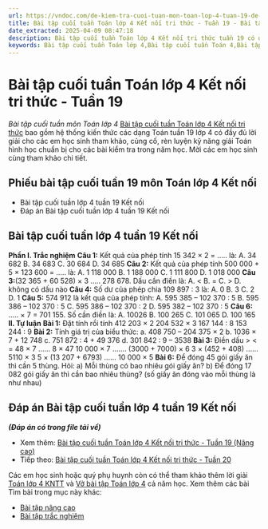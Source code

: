 ```yaml
---
url: https://vndoc.com/de-kiem-tra-cuoi-tuan-mon-toan-lop-4-tuan-19-de-2-160187
title: Bài tập cuối tuần Toán lớp 4 Kết nối tri thức - Tuần 19 - Bài tập cuối tuần môn Toán lớp 4 - VnDoc.com
date_extracted: 2025-04-09 08:47:18
description: Bài tập cuối tuần Toán lớp 4 Kết nối tri thức tuần 19 có đáp án giúp các em học sinh ôn tập, nâng cao kỹ năng giải Toán
keywords: Bài tập cuối tuần Toán lớp 4,Bài tập cuối tuần Toán 4,Bài tập cuối tuần Toán lớp 4 Kết nối tri thức,Đề kiểm tra cuối tuần môn Toán lớp 4 Tuần 19,Đề kiểm tra cuối tuần môn Toán lớp 4,Bài tập cuối tuần môn Toán lớp 4,giải Toán lớp 4,giải bài tập toán 4,toán lớp 4,bài tập toán lớp 4
---
```


# Bài tập cuối tuần Toán lớp 4 Kết nối tri thức - Tuần 19
 _Bài tập cuối tuần môn Toán lớp 4_
[Bài tập cuối tuần Toán lớp 4 Kết nối tri thức](<https://vndoc.com/bai-tap-cuoi-tuan-toan-lop-4-ket-noi>) bao gồm hệ thống kiến thức các dạng Toán tuần 19 lớp 4 có đầy đủ lời giải cho các em học sinh tham khảo, củng cố, rèn luyện kỹ năng giải Toán hình học chuẩn bị cho các bài kiểm tra trong năm học. Mời các em học sinh cùng tham khảo chi tiết.
## **Phiếu bài tập cuối tuần 19 môn Toán lớp 4 Kết nối**
  * Bài tập cuối tuần lớp 4 tuần 19 Kết nối
  * Đáp án Bài tập cuối tuần lớp 4 tuần 19 Kết nối

## **Bài tập cuối tuần lớp 4 tuần 19 Kết nối**
**Phần I. Trắc nghiệm**
**Câu 1:** Kết quả của phép tính 15 342 × 2 = ….. là:
A. 34 682
B. 34 683
C. 30 684
D. 34 685
**Câu 2:** Kết quả của phép tính 500 000 + 5 × 123 600 = ….. là:
A. 1 118 000
B. 1 188 000
C. 1 111 800
D. 1 018 000
**Câu 3:**\(32 365 + 60 528\) × 3 ….. 278 678. Dấu cần điền là:
A. <
B. =
C. >
D. không có dấu nào
**Câu 4:** Số dư của phép chia 109 897 : 3 là:
A. 0
B. 3
C. 2
D. 1
**Câu 5:** 574 912 là kết quả của phép tính:
A. 595 385 – 102 370 : 5
B. 595 386 – 102 370 : 5
C. 595 386 – 102 370 : 2
D. 595 382 – 102 370 : 5
**Câu 6:** ….. × 7 = 701 155. Số cần điền là:
A. 10026
B. 100 265
C. 101 065
D. 100 165
**II. Tự luận**
**Bài 1:** Đặt tính rồi tính
412 203 × 2
204 532 × 3
167 144 : 8
153 244 : 9
**Bài 2:** Tính giá trị của biểu thức:
a. 408 750 – 204 375 × 2
b. 1036 × 7 + 12 748
c. 751 872 : 4 + 49 376
d. 301 842 : 9 – 3538
**Bài 3:** Điền dấu > < =
48 × 7 ...... 8 × 47
10 000 × 7 ....... \(3000 + 7000\) × 6
3 × \(452 + 408\) ...... 5110 × 3
5 × \(13 207 + 6793\) ...... 10 000 × 5
**Bài 6:** Để đóng 45 gói giấy ăn thì cần 5 thùng. Hỏi:
a\) Mỗi thùng có bao nhiêu gói giấy ăn?
b\) Để đóng 17 082 gói giấy ăn thì cần bao nhiêu thùng? \(số giấy ăn đóng vào mỗi thùng là như nhau\)
## **Đáp án Bài tập cuối tuần lớp 4 tuần 19 Kết nối**
_**\(Đáp án có trong file tải về\)**_
  * Xem thêm: [Bài tập cuối tuần Toán lớp 4 Kết nối tri thức - Tuần 19 \(Nâng cao\)](<https://vndoc.com/bai-tap-cuoi-tuan-toan-lop-4-ket-noi-tri-thuc-tuan-19-nang-cao-300427>)
  * Tiếp theo: [Bài tập cuối tuần Toán lớp 4 Kết nối tri thức - Tuần 20](<https://vndoc.com/de-kiem-tra-cuoi-tuan-mon-toan-lop-4-tuan-20-de-2-161208>)

Các em học sinh hoặc quý phụ huynh còn có thể tham khảo thêm lời giải [Toán lớp 4 KNTT](<https://vndoc.com/toan-lop-4-ket-noi-tri-thuc>) và [Vở bài tập Toán lớp 4](<https://vndoc.com/vo-bt-toan4>) cả năm học.
Xem thêm các bài Tìm bài trong mục này khác:
  * [Bài tập nâng cao](</bai-tap-cuoi-tuan-toan-lop-4-ket-noi-tri-thuc-tuan-19-nang-cao-300427>)
  * [Bài tập trắc nghiệm](</luyen-tap-kien-thuc-toan-lop-4-tuan-19-kntt-334997>)

